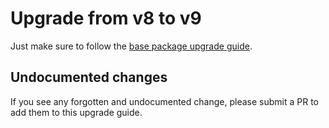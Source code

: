 # Upgrade from v8 to v9

Just make sure to follow the [base package upgrade guide](https://github.com/spatie/laravel-medialibrary/blob/master/UPGRADING.md).

## Undocumented changes

If you see any forgotten and undocumented change, please submit a PR to add them to this upgrade guide.
